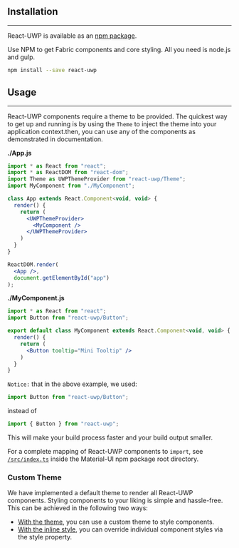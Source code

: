 ## Installation
---
React-UWP is available as an [npm package](https://www.npmjs.org/package/react-uwp).

Use NPM to get Fabric components and core styling. All you need is node.js and gulp.

``` bash
npm install --save react-uwp
```

## Usage
---
React-UWP components require a theme to be provided.
The quickest way to get up and running is by using the `Theme` to inject the theme into your application context.then, you can use any of the components as demonstrated in documentation.


**./App.js**
```jsx
import * as React from "react";
import * as ReactDOM from "react-dom";
import Theme as UWPThemeProvider from "react-uwp/Theme";
import MyComponent from "./MyComponent";

class App extends React.Component<void, void> {
  render() {
    return (
      <UWPThemeProvider>
        <MyComponent />
      </UWPThemeProvider>
    )
  }
}

ReactDOM.render(
  <App />,
  document.getElementById("app")
);
```

**./MyComponent.js**
```jsx
import * as React from "react";
import Button from "react-uwp/Button";

export default class MyComponent extends React.Component<void, void> {
  render() {
    return (
      <Button tooltip="Mini Tooltip" />
    )
  }
}
```
`Notice:` that in the above example, we used:
```jsx
import Button from "react-uwp/Button";
```

instead of
```jsx
import { Button } from "react-uwp";
```

This will make your build process faster and your build output smaller.

For a complete mapping of React-UWP components to `import`,
see [`/src/index.ts`](https://github.com/myxvisual/react-uwp/blob/master/src/index.ts) inside the Material-UI npm package root directory.

### Custom Theme

We have implemented a default theme to render all React-UWP components.
Styling components to your liking is simple and hassle-free.
This can be achieved in the following two ways:
- [With the theme](/styles/styling-components/custom-theme), you can use a custom theme to style components.
- [With the inline style](/styles/styling-components/use-inlinestyle-replace-the-default-style), you can override individual
component styles via the style property.
